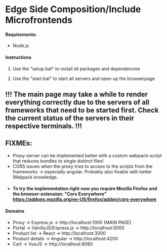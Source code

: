 # Edge Side Composition/Include Microfrontends

#### Requirements:

- Node.js

#### Instructions

1. Use the "setup.bat" to install all packages and dependencies

2. Use the "start.bat" to start all servers and open up the browserpage

## !!! The main page may take a while to render everything correctly due to the servers of all frameworks that need to be started first. Check the current status of the servers in their respective terminals. !!!

## FIXMEs:

- Proxy-server can be implemented better with a custom webpack-script that reduces bundles to single distinct files!
- CORS issues when the proxy tries to access to the scripts from the frameworks -> especially angular. Probably also fixable with better Webpack knowledge.
- #### To try the implementation right now you require Mozilla Firefox and the browser-extension: "Cors Everywhere" https://addons.mozilla.org/en-US/firefox/addon/cors-everywhere

#### Domains

- Proxy -> Express.js -> http://localhost:1000 (MAIN PAGE)
- Portal -> VanillaJS/Express.js -> http://localhost:5000
- Product list -> React -> http://localhost:3000
- Product details -> Angular -> http://localhost:4200
- Cart -> VueJS -> http://localhost:8080
